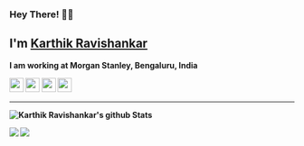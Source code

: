 ### Hey There! 🦸‍👋

## I'm [Karthik Ravishankar](https://uravgkarthik.github.io/) </br>
<b> I am working at Morgan Stanley, <b>Bengaluru, India</b>

<p><a href="https://www.twitter.com/uravgkarthik"><img src="https://img.shields.io/badge/twitter-%231DA1F2.svg?&style=for-the-badge&logo=twitter&logoColor=white" height=25></a> <a href="https://www.linkedin.com/in/uravgkarthik"><img src="https://img.shields.io/badge/linkedin-%230077B5.svg?&style=for-the-badge&logo=linkedin&logoColor=white" height=25></a> <a href="https://www.instagram.com/karthikravishankar/"><img src="https://img.shields.io/badge/instagram-%23E4405F.svg?&style=for-the-badge&logo=instagram&logoColor=white" height=25></a> <a href="https://techturismo.com/"><img src="https://img.shields.io/badge/wordpress-%231DA1F2.svg?&style=for-the-badge&logo=wodrpress&logoColor=white" height=25></a></p>
  
<hr>
  
![Karthik Ravishankar's github Stats](https://github-readme-stats.vercel.app/api?username=uravgkarthik&show_icons=true&title_color=fff&icon_color=79ff97&text_color=9f9f9f&bg_color=151515)

<a href="https://github.com/uravgkarthik/lbtcwebsite">
  <img align="left" src="https://github-readme-stats.vercel.app/api/pin/?username=uravgkarthik&repo=lbtcwebsite&title_color=fff&icon_color=79ff97&text_color=9f9f9f&bg_color=151515" />
</a>

<a href="https://github.com/uravgkarthik/uravgkarthik.github.io">
  <img align="left" src="https://github-readme-stats.vercel.app/api/pin/?username=uravgkarthik&repo=uravgkarthik.github.io&title_color=fff&icon_color=79ff97&text_color=9f9f9f&bg_color=151515" />
</a>
